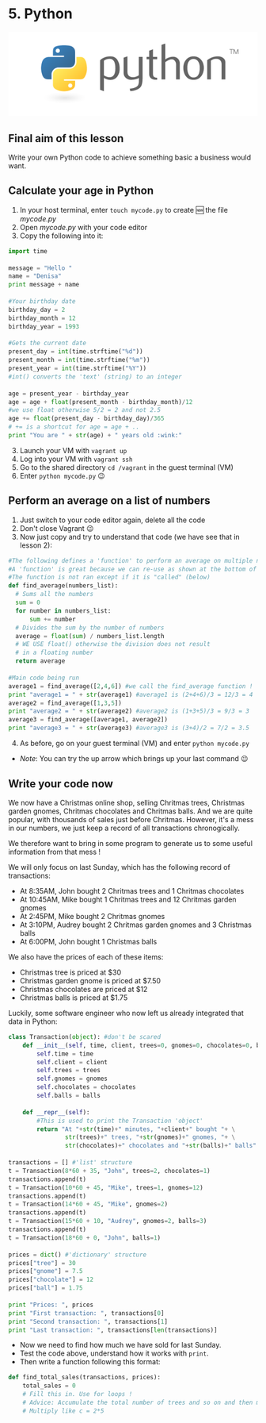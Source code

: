 # 5. Python

![Python][python_image]

## Final aim of this lesson
Write your own Python code to achieve something basic a business would want.

## Calculate your age in Python
1. In your host terminal, enter `touch mycode.py` to create :new: the file *mycode.py*
2. Open *mycode.py* with your code editor
3. Copy the following into it:
  ```python
  import time
  
  message = "Hello "
  name = "Denisa"
  print message + name
  
  #Your birthday date
  birthday_day = 2
  birthday_month = 12
  birthday_year = 1993
  
  #Gets the current date
  present_day = int(time.strftime("%d"))
  present_month = int(time.strftime("%m"))
  present_year = int(time.strftime("%Y"))
  #int() converts the 'text' (string) to an integer
  
  age = present_year - birthday_year
  age = age + float(present_month - birthday_month)/12
  #we use float otherwise 5/2 = 2 and not 2.5
  age += float(present_day - birthday_day)/365
  # += is a shortcut for age = age + ..
  print "You are " + str(age) + " years old :wink:"        
  ```
3. Launch your VM with `vagrant up`
4. Log into your VM with `vagrant ssh`
5. Go to the shared directory `cd /vagrant` in the guest terminal (VM)
6. Enter `python mycode.py` :wink:

## Perform an average on a list of numbers
1. Just switch to your code editor again, delete all the code
2. Don't close Vagrant :wink:
3. Now just copy and try to understand that code (we have see that in lesson 2):
  ```python
  #The following defines a 'function' to perform an average on multiple numbers
  #A 'function' is great because we can re-use as shown at the bottom of the code
  #The function is not ran except if it is "called" (below)
  def find_average(numbers_list):
    # Sums all the numbers
    sum = 0
    for number in numbers_list:
        sum += number
    # Divides the sum by the number of numbers
    average = float(sum) / numbers_list.length
    # WE USE float() otherwise the division does not result 
    # in a floating number
    return average
    
  #Main code being run
  average1 = find_average([2,4,6]) #we call the find_average function !
  print "average1 = " + str(average1) #average1 is (2+4+6)/3 = 12/3 = 4
  average2 = find_average([1,3,5])
  print "average2 = " + str(average2) #average2 is (1+3+5)/3 = 9/3 = 3
  average3 = find_average([average1, average2])
  print "average3 = " + str(average3) #average3 is (3+4)/2 = 7/2 = 3.5
  ```
4. As before, go on your guest terminal (VM) and enter `python mycode.py`
- *Note*: You can try the up arrow which brings up your last command :wink:

## Write your code now
We now have a Christmas online shop, selling Chritmas trees, 
Christmas garden gnomes, Chritmas chocolates and Chritmas balls.
And we are quite popular, with thousands of sales just before Chritmas.
However, it's a mess in our numbers, we just keep a record of all 
transactions chronogically.

We therefore want to bring in some program to generate us to some useful 
information from that mess !

We will only focus on last Sunday, which has the following record of transactions:
- At 8:35AM, John bought 2 Chritmas trees and 1 Chritmas chocolates
- At 10:45AM, Mike bought 1 Chritmas trees and 12 Chritmas garden gnomes
- At 2:45PM, Mike bought 2 Chritmas gnomes
- At 3:10PM, Audrey bought 2 Chritmas garden gnomes and 3 Christmas balls
- At 6:00PM, John bought 1 Christmas balls

We also have the prices of each of these items:
- Christmas tree is priced at $30
- Christmas garden gnome is priced at $7.50
- Christmas chocolates are priced at $12
- Christmas balls is priced at $1.75

Luckily, some software engineer who now left us already integrated that data in Python:
```python
class Transaction(object): #don't be scared
    def __init__(self, time, client, trees=0, gnomes=0, chocolates=0, balls=0):
        self.time = time
        self.client = client
        self.trees = trees
        self.gnomes = gnomes
        self.chocolates = chocolates
        self.balls = balls
        
    def __repr__(self):
        #This is used to print the Transaction 'object'
        return "At "+str(time)+" minutes, "+client+" bought "+ \
                str(trees)+" trees, "+str(gnomes)+" gnomes, "+ \
                str(chocolates)+" chocolates and "+str(balls)+" balls"

transactions = [] #'list' structure
t = Transaction(8*60 + 35, "John", trees=2, chocolates=1)
transactions.append(t)
t = Transaction(10*60 + 45, "Mike", trees=1, gnomes=12)
transactions.append(t)
t = Transaction(14*60 + 45, "Mike", gnomes=2)
transactions.append(t)
t = Transaction(15*60 + 10, "Audrey", gnomes=2, balls=3)
transactions.append(t)
t = Transaction(18*60 + 0, "John", balls=1)

prices = dict() #'dictionary' structure
prices["tree"] = 30
prices["gnome"] = 7.5
prices["chocolate"] = 12
prices["ball"] = 1.75

print "Prices: ", prices
print "First transaction: ", transactions[0]
print "Second transaction: ", transactions[1]
print "Last transaction: ", transactions[len(transactions)]
```

- Now we need to find how much we have sold for last Sunday.
- Test the code above, understand how it works with `print`.
- Then write a function following this format:
```python
def find_total_sales(transactions, prices):
    total_sales = 0
    # Fill this in. Use for loops !
    # Advice: Accumulate the total number of trees and so on and then multiply by the price.
    # Multiply like c = 2*5
```



  
[python_image]: /internals/icons/python.png